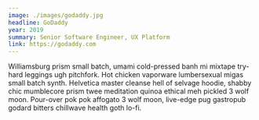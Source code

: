 ```yaml
---
image: ./images/godaddy.jpg
headline: GoDaddy
year: 2019
summary: Senior Software Engineer, UX Platform
link: https://godaddy.com
---
```

Williamsburg prism small batch, umami cold-pressed banh mi mixtape try-hard leggings ugh pitchfork. Hot chicken vaporware lumbersexual migas small batch synth. Helvetica master cleanse hell of selvage hoodie, shabby chic mumblecore prism twee meditation quinoa ethical meh pickled 3 wolf moon. Pour-over pok pok affogato 3 wolf moon, live-edge pug gastropub godard bitters chillwave health goth lo-fi.